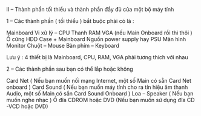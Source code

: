 II – Thành phần tối thiểu và thành phần đầy đủ của một bộ máy tính

1 – Các thành phần ( tối thiểu ) bắt buộc phải có là :

Mainboard
Vi xử lý – CPU
Thanh RAM
VGA (nếu Main Onboard rồi thì thôi )
Ổ cứng HDD
Case + Mainboard
Nguồn power supply hay PSU
Màn hình Monitor
Chuột – Mouse
Bàn phím – Keyboard

Lưu ý : 4 thiết bị là Mainboard, CPU, RAM, VGA phải tương thích với nhau

2 – Các thành phần sau bạn có thể lắp hoặc không

Card Net ( Nếu bạn muốn nối mạng Internet, một số Main có sẵn Card Net onboard )
Card Sound ( Nếu bạn muốn máy tính cho ra tín hiệu âm thanh Audio, một số Main có sắn Card Sound Onboard )
Loa – Speaker ( Nếu bạn muốn nghe nhạc )
Ổ đĩa CDROM hoặc DVD (Nếu bạn muốn sử dụng đĩa CD -VCD hoặc DVD)